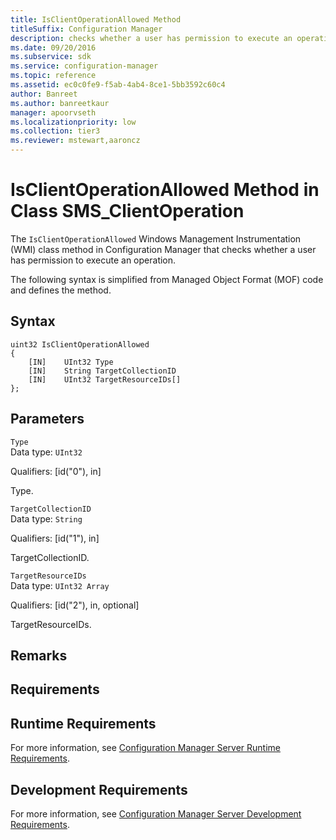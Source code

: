 ```yaml
---
title: IsClientOperationAllowed Method
titleSuffix: Configuration Manager
description: checks whether a user has permission to execute an operation.
ms.date: 09/20/2016
ms.subservice: sdk
ms.service: configuration-manager
ms.topic: reference
ms.assetid: ec0c0fe9-f5ab-4ab4-8ce1-5bb3592c60c4
author: Banreet
ms.author: banreetkaur
manager: apoorvseth
ms.localizationpriority: low
ms.collection: tier3
ms.reviewer: mstewart,aaroncz 
---
```

# IsClientOperationAllowed Method in Class SMS_ClientOperation
The `IsClientOperationAllowed` Windows Management Instrumentation (WMI) class method in Configuration Manager that checks whether a user has permission to execute an operation.   

 The following syntax is simplified from Managed Object Format (MOF) code and defines the method.  

## Syntax  

```  
uint32 IsClientOperationAllowed   
{  
    [IN]    UInt32 Type  
    [IN]    String TargetCollectionID  
    [IN]    UInt32 TargetResourceIDs[]  
};  
```  

## Parameters  
 `Type`  
 Data type: `UInt32`  

 Qualifiers: [id("0"), in]  

 Type.    

 `TargetCollectionID`  
 Data type: `String`  

 Qualifiers: [id("1"), in]  

 TargetCollectionID.    

 `TargetResourceIDs`  
 Data type: `UInt32 Array`  

 Qualifiers: [id("2"), in, optional]  

 TargetResourceIDs.    

## Remarks  

## Requirements  

## Runtime Requirements  
 For more information, see [Configuration Manager Server Runtime Requirements](../../../develop/core/reqs/server-runtime-requirements.md).  

## Development Requirements  
 For more information, see [Configuration Manager Server Development Requirements](../../../develop/core/reqs/server-development-requirements.md).
